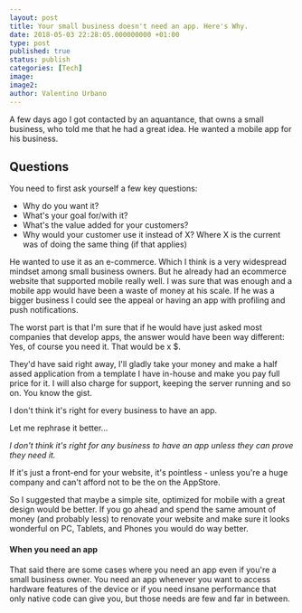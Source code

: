 ```yaml
---
layout: post
title: Your small business doesn't need an app. Here's Why.
date: 2018-05-03 22:28:05.000000000 +01:00
type: post
published: true
status: publish
categories: [Tech]
image:
image2:
author: Valentino Urbano
---
```


A few days ago I got contacted by an aquantance, that owns a small business, who told me that he had a great idea. He wanted a mobile app for his business.

## Questions

You need to first ask yourself a few key questions:

- Why do you want it?
- What's your goal for/with it?
- What's the value added for your customers?
- Why would your customer use it instead of X? Where X is the current was of doing the same thing (if that applies)

He wanted to use it as an e-commerce. Which I think is a very widespread mindset among small business owners. But he already had an ecommerce website that supported mobile really well. I was sure that was enough and a mobile app would have been a waste of money at his scale. If he was a bigger business I could see the appeal or having an app with profiling and push notifications.

The worst part is that I'm sure that if he would have just asked most companies that develop apps, the answer would have been way different: Yes, of course you need it. That would be x $.

They'd have said right away, I'll gladly take your money and make a half assed application from a template I have in-house and make you pay full price for it. I will also charge for support, keeping the server running and so on. You know the gist.

I don't think it's right for every business to have an app.

Let me rephrase it better...

_I don't think it's right for any business to have an app unless they can prove they need it._

If it's just a front-end for your website, it's pointless - unless you're a huge company and can't afford not to be the on the AppStore.

So I suggested that maybe a simple site, optimized for mobile with a great design would be better. If you go ahead and spend the same amount of money (and probably less) to renovate your website and make sure it looks wonderful on PC, Tablets, and Phones you would do way better.

#### When you need an app

That said there are some cases where you need an app even if you're a small business owner. You need an app whenever you want to access hardware features of the device or if you need insane performance that only native code can give you, but those needs are few and far in between.
